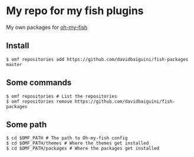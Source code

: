 # My repo for my fish plugins

My own packages for [oh-my-fish](https://github.com/oh-my-fish/oh-my-fish)

## Install

```fish
$ omf repositories add https://github.com/davidbaiguini/fish-packages master
```

## Some commands

```fish
$ omf repositories # List the repositories
$ omf repositories remove https://github.com/davidbaiguini/fish-packages
```

## Some path

```fish
$ cd $OMF_PATH # The path to Oh-my-fish config
$ cd $OMF_PATH/themes # Where the themes get installed
$ cd $OMF_PATH/packages # Where the packages get installed
```
